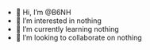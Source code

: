 - 👋 Hi, I’m @B6NH
- 👀 I’m interested in nothing
- 🌱 I’m currently learning nothing
- 💞️ I’m looking to collaborate on nothing

<!---
B6NH/B6NH is a ✨ special ✨ repository because its `README.md` (this file) appears on your GitHub profile.
You can click the Preview link to take a look at your changes.
--->
